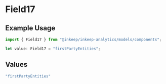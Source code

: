 # Field17

## Example Usage

```typescript
import { Field17 } from "@inkeep/inkeep-analytics/models/components";

let value: Field17 = "firstPartyEntities";
```

## Values

```typescript
"firstPartyEntities"
```